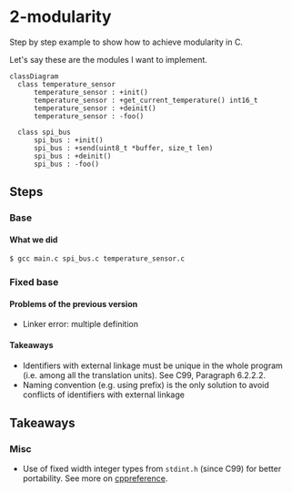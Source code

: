 # 2-modularity

Step by step example to show how to achieve modularity in C.

Let's say these are the modules I want to implement.

```mermaid
classDiagram
  class temperature_sensor
      temperature_sensor : +init()
      temperature_sensor : +get_current_temperature() int16_t
      temperature_sensor : +deinit()
      temperature_sensor : -foo()
 
  class spi_bus
      spi_bus : +init()
      spi_bus : +send(uint8_t *buffer, size_t len)
      spi_bus : +deinit()
      spi_bus : -foo()
```

## Steps

### Base

#### What we did

```sh
$ gcc main.c spi_bus.c temperature_sensor.c
```

### Fixed base

#### Problems of the previous version

* Linker error: multiple definition

#### Takeaways

* Identifiers with external linkage must be unique in the whole program (i.e. among all the translation units). See C99, Paragraph 6.2.2.2.
* Naming convention (e.g. using prefix) is the only solution to avoid conflicts of identifiers with external linkage

## Takeaways

### Misc

* Use of fixed width integer types from `stdint.h` (since C99) for better portability. See more on [cppreference](https://en.cppreference.com/w/c/types/integer).
